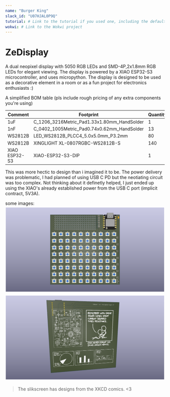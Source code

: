 ```yaml
---
name: "Burger King"
slack_id: "U07HJAL0P9Q"
tutorial: # Link to the tutorial if you used one, including the default guide
wokwi: # Link to the Wokwi project
---
```


# ZeDisplay

<!-- Uncomment the line below if you need a soldering iron -->
<!-- ⚠️ I would like to [reason for iron], so I would need a soldering iron. -->

A dual neopixel display with 5050 RGB LEDs and SMD-4P,2x1.8mm RGB LEDs for elegant viewing. The display is powered by a XIAO ESP32-S3 microcontroller, and uses micropython. The display is designed to be used as a decorative element in a room or as a fun project for electronics enthusiasts :)

A simplified BOM table
(pls include rough pricing of any extra components you're using)

<!-- Example: -->

| Comment           | Footprint                                      | Quantity | LCSC     | Cost   |
|-------------------|------------------------------------------------|----------|----------|--------|
| 1uF               | C_1206_3216Metric_Pad1.33x1.80mm_HandSolder    | 1        | C15008   | 0.1247$|
| 1nF               | C_0402_1005Metric_Pad0.74x0.62mm_HandSolder    | 13       | C100040  | 0.0273$|
| WS2812B           | LED_WS2812B_PLCC4_5.0x5.0mm_P3.2mm             | 80       | C22461793| 1.94$  |
| WS2812B           | XINGLIGHT XL-0807RGBC-WS2812B-S                | 140      | C41413181| 3.65$  |
| XIAO ESP32-S3     | XIAO-ESP32-S3-DIP                              | 1        |          |        |

This was more hectic to design than i imagined it to be. The power delivery was problematic, I had planned of using
USB C PD but the neotiating circuit was too complex. Not thinking about it definetly helped, I just ended up using the XIAO's 
already established power from the USB C port (implicit contract, 5V3A).

some images:
![front](image.png)
![back](image-1.png)

> The slikscreen has designs from the XKCD comics. <3
